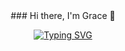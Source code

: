 <div style="text-align: center;">
### Hi there, I'm Grace 👋

[![Typing SVG](https://readme-typing-svg.demolab.com?font=Fira+Code&pause=1000&color=80ECF7&width=435&lines=Full-Stack+Web+Developer;Always+ready+to+learn+something+new)](https://git.io/typing-svg)
</div>
<!--
**gigibeex3/gigibeex3** is a ✨ _special_ ✨ repository because its `README.md` (this file) appears on your GitHub profile.

Here are some ideas to get you started:

- 🔭 I’m currently working on ...
- 🌱 I’m currently learning ...
- 👯 I’m looking to collaborate on ...
- 🤔 I’m looking for help with ...
- 💬 Ask me about ...
- 📫 How to reach me: ...
- 😄 Pronouns: ...
- ⚡ Fun fact: ...
-->
